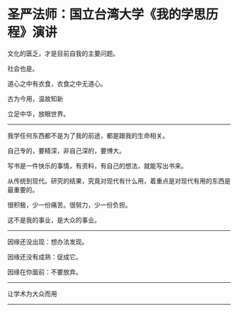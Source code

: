 # 圣严法师：国立台湾大学《我的学思历程》演讲

文化的匮乏，才是目前自我的主要问题。

社会也是。

道心之中有衣食，衣食之中无道心。

古为今用，温故知新

立足中华，放眼世界。

----

我学任何东西都不是为了我的前途，都是跟我的生命相关。

自己专的，要精深，非自己深的，要博大。

写书是一件快乐的事情，有资料，有自己的想法，就能写出书来。

从传统到现代。研究的结果，究竟对现代有什么用，着重点是对现代有用的东西是最重要的。

很积极，少一份痛苦。很努力，少一份负担。

这不是我的事业，是大众的事业。

---

因缘还没出现：想办法发现。

因缘还没有成熟：促成它。

因缘在你面前：不要放弃。

---

让学术为大众而用

---

